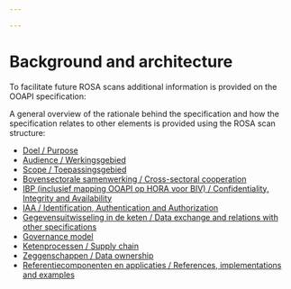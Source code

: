 ```yaml
---

---
```

# Background and architecture

To facilitate future ROSA scans additional information is provided on the OOAPI specification:

A general overview of the rationale behind the specification and how the specification relates to other elements is provided using the ROSA scan structure:

* [Doel / Purpose](architecture/purpose "purpose")
* [Audience / Werkingsgebied](architecture/audience "audience")
* [Scope / Toepassingsgebied](architecture/scope "scope")
* [Bovensectorale samenwerking / Cross-sectoral cooperation](architecture/cross-sectoral-cooperation "cross-sectoral-cooperation" )
* [IBP (inclusief mapping OOAPI op HORA voor BIV) / Confidentiality, Integrity and Availability](architecture/ISP "information-security-and-privacy")
* [IAA / Identification, Authentication and Authorization](architecture/IAA "Identification-Authentication-and-Authorization")
* [Gegevensuitwisseling in de keten / Data exchange and relations with other specifications](architecture/interfacing "interface and other specifications")
* [Governance model](governance "governance")
* [Ketenprocessen / Supply chain](architecture/supply-chain "supply-chain")
* [Zeggenschappen / Data ownership](architecture/data-ownership "data-ownership")
* [Referentiecomponenten en applicaties / References, implementations and examples](architecture/implementations "implementations")